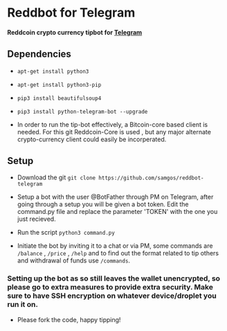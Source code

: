 # Reddbot for Telegram 
#### Reddcoin crypto currency tipbot for [Telegram](https://telegram.com)


## Dependencies 

*  `apt-get install python3`
*  `apt-get install python3-pip`
*  `pip3 install beautifulsoup4`
*  `pip3 install python-telegram-bot --upgrade`

* In order to run the tip-bot effectively, a Bitcoin-core based client is needed. For this git Reddcoin-Core is used , but any major alternate crypto-currency client could easily be incorperated. 

## Setup

* Download the git
`git clone https://github.com/samgos/reddbot-telegram`

* Setup a bot with the user @BotFather through PM on Telegram, after going through a setup you will be given a bot token. Edit the command.py file and replace the parameter 'TOKEN' with the one you just recieved. 

*  Run the script 
`python3 command.py`

*  Initiate the bot by inviting it to a chat or via PM, some commands are `/balance` , `/price` , `/help` and to find out the format related to tip others and withdrawal of funds use `/commands`.

### Setting up the bot as so still leaves the wallet unencrypted, so please go to extra measures to provide extra security. Make sure to have SSH encryption on whatever device/droplet you run it on. 

*  Please fork the code, happy tipping! 




